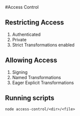 #Access Control

## Restricting Access
1. Authenticated
2. Private
3. Strict Transformations enabled

## Allowing Access
1. Signing
2. Named Transformations
3. Eager Explicit Transformations

## Running scripts
```
node access-control/<dir>/<file>
```
